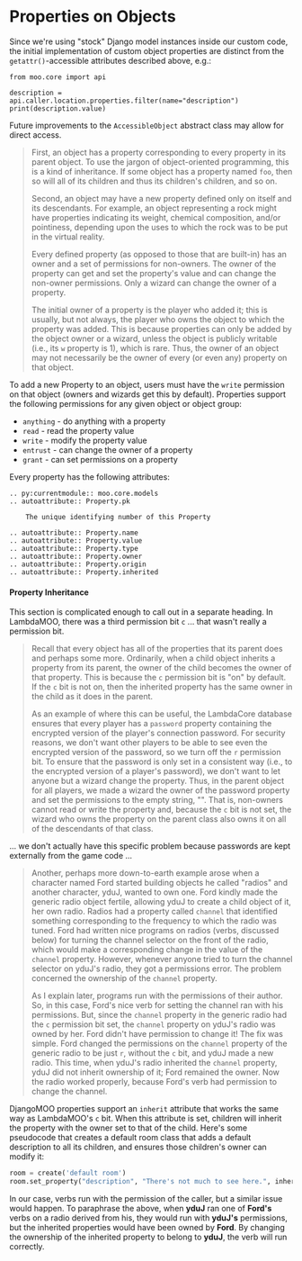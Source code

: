 # Properties on Objects

Since we're using "stock" Django model instances inside our custom code, the initial implementation of custom object properties are distinct from the `getattr()`-accessible attributes described above, e.g.:

    from moo.core import api

    description = api.caller.location.properties.filter(name="description")
    print(description.value)

Future improvements to the `AccessibleObject` abstract class may allow for direct access.

> First, an object has a property corresponding to every property in its parent object. To use the jargon of object-oriented programming, this is a kind of inheritance. If some object has a property named `foo`, then so will all of its children and thus its children's children, and so on.
>
> Second, an object may have a new property defined only on itself and its descendants. For example, an object representing a rock might have properties indicating its weight, chemical composition, and/or pointiness, depending upon the uses to which the rock was to be put in the virtual reality.
>
> Every defined property (as opposed to those that are built-in) has an owner and a set of permissions for non-owners. The owner of the property can get and set the property's value and can change the non-owner permissions. Only a wizard can change the owner of a property.
>
> The initial owner of a property is the player who added it; this is usually, but not always, the player who owns the object to which the property was added. This is because properties can only be added by the object owner or a wizard, unless the object is publicly writable (i.e., its `w` property is 1), which is rare. Thus, the owner of an object may not necessarily be the owner of every (or even any) property on that object.

To add a new Property to an object, users must have the `write` permission on that object (owners and wizards get this by default). Properties support the following permissions for any given object or object group:

* `anything` - do anything with a property
* `read` - read the property value
* `write` - modify the property value
* `entrust` - can change the owner of a property
* `grant` - can set permissions on a property

Every property has the following attributes:

```{eval-rst}
.. py:currentmodule:: moo.core.models
.. autoattribute:: Property.pk

    The unique identifying number of this Property

.. autoattribute:: Property.name
.. autoattribute:: Property.value
.. autoattribute:: Property.type
.. autoattribute:: Property.owner
.. autoattribute:: Property.origin
.. autoattribute:: Property.inherited
```

#### Property Inheritance

This section is complicated enough to call out in a separate heading. In LambdaMOO, there was a third permission bit `c` ... that wasn't really a permission bit.

> Recall that every object has all of the properties that its parent does and perhaps some more. Ordinarily, when a child object inherits a property from its parent, the owner of the child becomes the owner of that property. This is because the `c` permission bit is "on" by default. If the `c` bit is not on, then the inherited property has the same owner in the child as it does in the parent.
>
> As an example of where this can be useful, the LambdaCore database ensures that every player has a `password` property containing the encrypted version of the player's connection password. For security reasons, we don't want other players to be able to see even the encrypted version of the password, so we turn off the `r` permission bit. To ensure that the password is only set in a consistent way (i.e., to the encrypted version of a player's password), we don't want to let anyone but a wizard change the property. Thus, in the parent object for all players, we made a wizard the owner of the password property and set the permissions to the empty string, "". That is, non-owners cannot read or write the property and, because the `c` bit is not set, the wizard who owns the property on the parent class also owns it on all of the descendants of that class.

... we don't actually have this specific problem because passwords are kept externally from the game code ...

> Another, perhaps more down-to-earth example arose when a character named Ford started building objects he called "radios" and another character, yduJ, wanted to own one. Ford kindly made the generic radio object fertile, allowing yduJ to create a child object of it, her own radio. Radios had a property called `channel` that identified something corresponding to the frequency to which the radio was tuned. Ford had written nice programs on radios (verbs, discussed below) for turning the channel selector on the front of the radio, which would make a corresponding change in the value of the `channel` property. However, whenever anyone tried to turn the channel selector on yduJ's radio, they got a permissions error. The problem concerned the ownership of the `channel` property.
>
> As I explain later, programs run with the permissions of their author. So, in this case, Ford's nice verb for setting the channel ran with his permissions. But, since the `channel` property in the generic radio had the `c` permission bit set, the `channel` property on yduJ's radio was owned by her. Ford didn't have permission to change it! The fix was simple. Ford changed the permissions on the `channel` property of the generic radio to be just `r`, without the `c` bit, and yduJ made a new radio. This time, when yduJ's radio inherited the `channel` property, yduJ did not inherit ownership of it; Ford remained the owner. Now the radio worked properly, because Ford's verb had permission to change the channel.
>

DjangoMOO properties support an `inherit` attribute that works the same way as LambdaMOO's `c` bit. When this attribute is set, children will inherit the property with the owner set to that of the child. Here's some pseudocode that creates a default room class that adds a default description to all its children, and ensures those children's owner can modify it:

```python
room = create('default room')
room.set_property("description", "There's not much to see here.", inherited=True)
```

In our case, verbs run with the permission of the caller, but a similar issue would happen. To paraphrase the above, when **yduJ** ran one of **Ford's** verbs on a radio derived from his, they would run with **yduJ's** permissions, but the inherited properties would have been owned by **Ford**. By changing the ownership of the inherited property to belong to **yduJ**, the verb will run correctly.
